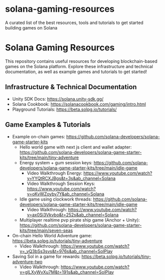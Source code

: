 # solana-gaming-resources
A curated list of the best resources, tools and tutorials to get started building games on Solana

# Solana Gaming Resources

This repository contains useful resources for developing blockchain-based games on the Solana platform. Explore these infrastructure and technical documentation, as well as example games and tutorials to get started!

## Infrastructure & Technical Documentation

- Unity SDK Docs: https://solana.unity-sdk.gg/
- Solana Cookbook: https://solanacookbook.com/gaming/intro.html
- Playground Tutorials: https://beta.solpg.io/tutorials/

## Game Examples & Tutorials

- Example on-chain games: https://github.com/solana-developers/solana-game-starter-kits
  - Hello world game with next js client and wallet adapter: https://github.com/solana-developers/solana-game-starter-kits/tree/main/tiny-adventure
  - Energy system + gum session keys: https://github.com/solana-developers/solana-game-starter-kits/tree/main/idle-game
    - Video Walkthrough Energy: https://www.youtube.com/watch?v=YYQtRCXJBgs&t=3s&ab_channel=Solana
    - Video Walkthrough Session Keys: https://www.youtube.com/watch?v=oKvWZoybv7Y&ab_channel=Solana
  - Idle game using clockwork threads: https://github.com/solana-developers/solana-game-starter-kits/tree/main/idle-game
    - Video Walkthrough: https://www.youtube.com/watch?v=ax0Si3Vkvbo&t=252s&ab_channel=Solana
  - Multiplayer realtime pvp pirate ship game (Anchor + Unity): https://github.com/solana-developers/solana-game-starter-kits/tree/main/seven-seas
- On-chain Hello World Adventure game: https://beta.solpg.io/tutorials/tiny-adventure
  - Video Walkthrough: https://www.youtube.com/watch?v=_vQ3bSs3svs&t=976s&ab_channel=SolPlay
- Saving Sol in a game for rewards: https://beta.solpg.io/tutorials/tiny-adventure-two
  - Video Walkthrough: https://www.youtube.com/watch?v=gILXyWvXu7M&t=191s&ab_channel=SolPlay

